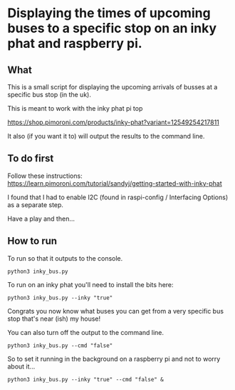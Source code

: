 # Displaying the times of upcoming buses to a specific stop on an inky phat and raspberry pi.
## What
This is a small script for displaying the upcoming arrivals of busses at a specific bus stop (in the uk).

This is meant to work with the inky phat pi top

https://shop.pimoroni.com/products/inky-phat?variant=12549254217811

It also (if you want it to) will output the results to the command line.

## To do first
Follow these instructions:
https://learn.pimoroni.com/tutorial/sandyj/getting-started-with-inky-phat

I found that I had to enable I2C (found in raspi-config / Interfacing Options) as a separate step.

Have a play and then...

## How to run
To run so that it outputs to the console.

```python3 inky_bus.py```

To run on an inky phat you'll need to install the bits here: 

```python3 inky_bus.py --inky "true"```

Congrats you now know what buses you can get from a very specific bus stop that's near (ish) my house!

You can also turn off the output to the command line.

```python3 inky_bus.py --cmd "false"```

So to set it running in the background on a raspberry pi and not to worry about it...

```python3 inky_bus.py --inky "true" --cmd "false" &```
